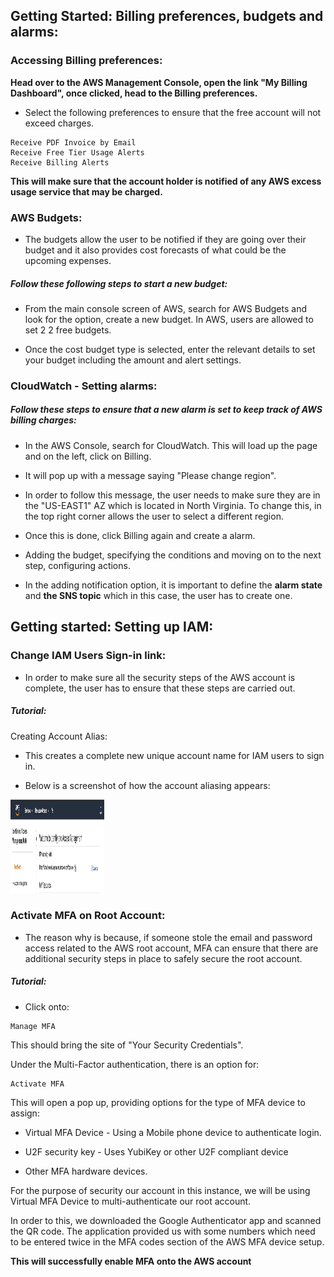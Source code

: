 ## Getting Started: Billing preferences, budgets and alarms:

### Accessing Billing preferences:

**Head over to the AWS Management Console, open the link "My Billing Dashboard", once clicked, head to the Billing preferences.**

- Select the following preferences to ensure that the free account will not exceed charges. 

```
Receive PDF Invoice by Email
Receive Free Tier Usage Alerts
Receive Billing Alerts
```

**This will make sure that the account holder is notified of any AWS excess usage service that may be charged.**
 
 
### AWS Budgets:

- The budgets allow the user to be notified if they are going over their budget and it also provides cost forecasts of what could be the upcoming expenses. 

##### **Follow these following steps to start a new budget:**

- From the main console screen of AWS, search for AWS Budgets and look for the option, create a new budget. In AWS, users are allowed to set 2 2 free budgets. 

- Once the cost budget type is selected, enter the relevant details to set your budget including the amount and alert settings. 

### CloudWatch - Setting alarms:

##### **Follow these steps to ensure that a new alarm is set to keep track of AWS billing charges:**

- In the AWS Console, search for CloudWatch. This will load up the page and on the left, click on Billing. 

- It will pop up with a message saying "Please change region".

- In order to follow this message, the user needs to make sure they are in the "US-EAST1" AZ which is located in North Virginia. To change this, in the top right corner allows the user to select a different region. 

- Once this is done, click Billing again and create a alarm. 

- Adding the budget, specifying the conditions and moving on to the next step, configuring actions.

- In the adding notification option, it is important to define the **alarm state** and **the SNS topic** which in this case, the user has to create one. 

## Getting started: Setting up IAM: 

### **Change IAM Users Sign-in link:**

- In order to make sure all the security steps of the AWS account is complete, the user has to ensure that these steps are carried out. 

##### **Tutorial:**

Creating Account Alias:

- This creates a complete new unique account name for IAM users to sign in.

- Below is a screenshot of how the account aliasing appears:

<img src="https://github.com/sohaibsohail98/AWS_Cloud_Practitioner/blob/master/Image/AWSIAMHome.png" height="150" width="150"/> 

### **Activate MFA on Root Account:**

- The reason why is because, if someone stole the email and password access related to the AWS root account, MFA can ensure that there are additional security steps in place to safely secure the root account. 

##### **Tutorial:**

- Click onto:

```
Manage MFA
```

This should bring the site of "Your Security Credentials".

Under the Multi-Factor authentication, there is an option for:

```
Activate MFA
```

This will open a pop up, providing options for the type of MFA device to assign:

- Virtual MFA Device - Using a Mobile phone device to authenticate login. 

- U2F security key - Uses YubiKey or other U2F compliant device

- Other MFA hardware devices.

For the purpose of security our account in this instance, we will be using Virtual MFA Device to multi-authenticate our root account.

In order to this, we downloaded the Google Authenticator app and scanned the QR code. The application provided us with some numbers which need to be entered twice in the MFA codes section of the AWS MFA device setup.
 
**This will successfully enable MFA onto the AWS account**
